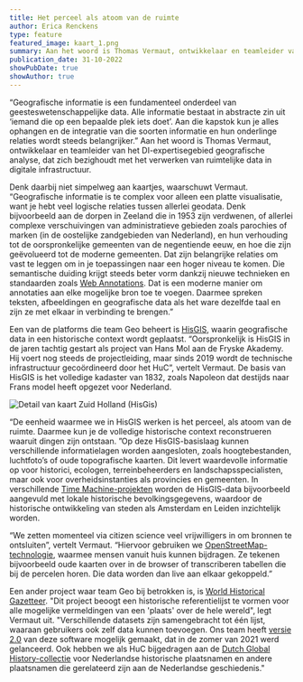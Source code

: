 ```yaml
---
title: Het perceel als atoom van de ruimte
author: Erica Renckens
type: feature
featured_image: kaart_1.png
summary: Aan het woord is Thomas Vermaut, ontwikkelaar en teamleider van het DI-expertisegebied geografische analyse, dat zich bezighoudt met het verwerken van ruimtelijke data in digitale infrastructuur.
publication_date: 31-10-2022
showPubDate: true
showAuthor: true
---
```


“Geografische informatie is een fundamenteel onderdeel van geesteswetenschappelijke data. Alle informatie bestaat in abstracte zin uit ‘iemand die op een bepaalde plek iets doet’. Aan die kapstok kun je alles ophangen en de integratie van die soorten informatie en hun onderlinge relaties wordt steeds belangrijker.” Aan het woord is Thomas Vermaut, ontwikkelaar en teamleider van het DI-expertisegebied geografische analyse, dat zich bezighoudt met het verwerken van ruimtelijke data in digitale infrastructuur.

Denk daarbij niet simpelweg aan kaartjes, waarschuwt Vermaut. “Geografische informatie is te complex voor alleen een platte visualisatie, want je hebt veel logische relaties tussen allerlei geodata. Denk bijvoorbeeld aan de dorpen in Zeeland die in 1953 zijn verdwenen, of allerlei complexe verschuivingen van administratieve gebieden zoals parochies of marken (in de oostelijke zandgebieden van Nederland), en hun verhouding tot de oorspronkelijke gemeenten van de negentiende eeuw, en hoe die zijn geëvolueerd tot de moderne gemeenten. Dat zijn belangrijke relaties om vast te leggen om in je toepassingen naar een hoger niveau te komen. Die semantische duiding krijgt steeds beter vorm dankzij nieuwe technieken en standaarden zoals [Web Annotations](https://www.w3.org/annotation/). Dat is een moderne manier om annotaties aan elke mogelijke bron toe te voegen. Daarmee spreken teksten, afbeeldingen en geografische data als het ware dezelfde taal en zijn ze met elkaar in verbinding te brengen.”

Een van de platforms die team Geo beheert is [HisGIS](https://hisgis.nl/), waarin geografische data in een historische context wordt geplaatst. “Oorspronkelijk is HisGIS in de jaren tachtig gestart als project van Hans Mol aan de Fryske Akademy. Hij voert nog steeds de projectleiding, maar sinds 2019 wordt de technische infrastructuur gecoördineerd door het HuC”, vertelt Vermaut. De basis van HisGIS is het volledige kadaster van 1832, zoals Napoleon dat destijds naar Frans model heeft opgezet voor Nederland.

![Detail van kaart Zuid Holland (HisGis)](images/hisgis.png)

“De eenheid waarmee we in HisGIS werken is het perceel, als atoom van de ruimte. Daarmee kun je de volledige historische context reconstrueren waaruit dingen zijn ontstaan. ”Op deze HisGIS-basislaag kunnen verschillende informatielagen worden aangesloten, zoals hoogtebestanden, luchtfoto’s of oude topografische kaarten. Dit levert waardevolle informatie op voor historici, ecologen, terreinbeheerders en landschapsspecialisten, maar ook voor overheidsinstanties als provincies en gemeenten. In verschillende [Time Machine-projekten](https://www.timemachine.eu) worden de HisGIS-data bijvoorbeeld aangevuld met lokale historische bevolkingsgegevens, waardoor de historische ontwikkeling van steden als Amsterdam en Leiden inzichtelijk worden.

“We zetten momenteel via citizen science veel vrijwilligers in om bronnen te ontsluiten”, vertelt Vermaut. “Hiervoor gebruiken we [OpenStreetMap-technologie](https://www.openstreetmap.org), waarmee mensen vanuit huis kunnen bijdragen. Ze tekenen bijvoorbeeld oude kaarten over in de browser of transcriberen tabellen die bij de percelen horen. Die data worden dan live aan elkaar gekoppeld.”

Een ander project waar team Geo bij betrokken is, is [World Historical Gazetteer](https://whgazetteer.org/). "Dit project beoogt een historische referentielijst te vormen voor alle mogelijke vermeldingen van een 'plaats' over de hele wereld", legt Vermaut uit. "Verschillende datasets zijn samengebracht tot één lijst, waaraan gebruikers ook zelf data kunnen toevoegen. Ons team heeft [versie 2.0](http://blog.whgazetteer.org/2021/08/05/version-2/) van deze software mogelijk gemaakt, dat in de zomer van 2021 werd gelanceerd. Ook hebben we als HuC bijgedragen aan de [Dutch Global History-collectie](https://whgazetteer.org/collections/2/summary_ds) voor Nederlandse historische plaatsnamen en andere plaatsnamen die gerelateerd zijn aan de Nederlandse geschiedenis."
